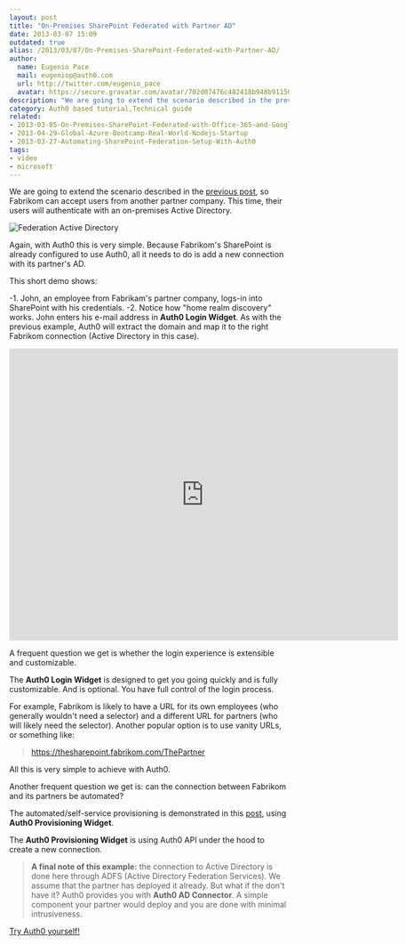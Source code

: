 ```yaml
---
layout: post
title: "On-Premises SharePoint Federated with Partner AD"
date: 2013-03-07 15:09
outdated: true
alias: /2013/03/07/On-Premises-SharePoint-Federated-with-Partner-AD/
author:
  name: Eugenio Pace
  mail: eugeniop@auth0.com
  url: http://twitter.com/eugenio_pace
  avatar: https://secure.gravatar.com/avatar/702d07476c482418b948b911504137a5?s=60
description: "We are going to extend the scenario described in the previous post, so Fabrikom can accept users from another partner company."
category: Auth0 based tutorial,Technical guide
related:
- 2013-03-05-On-Premises-SharePoint-Federated-with-Office-365-and-Google
- 2013-04-29-Global-Azure-Bootcamp-Real-World-Nodejs-Startup
- 2013-03-27-Automating-SharePoint-Federation-Setup-With-Auth0
tags:
- video
- microsoft
---
```



We are going to extend the scenario described in the [previous post](http://blog.auth0.com/2013/03/04/On-Premises-SharePoint-Federated-with-Office-365-and-Google/), so Fabrikom can accept users from another partner company. This time, their users will authenticate with an on-premises Active Directory.

![Federation Active Directory](https://s3.amazonaws.com/blog.auth0.com/img/auth0-sp-O365-ad.png)

<!-- more -->

Again, with Auth0 this is very simple. Because Fabrikom's SharePoint is already configured to use Auth0, all it needs to do is add a new connection with its partner's AD.

This short demo shows:

-1. John, an employee from Fabrikam's partner company, logs-in into SharePoint with his credentials.
-2. Notice how "home realm discovery" works. John enters his e-mail address in __Auth0 Login Widget__. As with the previous example, Auth0 will extract the domain and map it to the right Fabrikom connection (Active Directory in this case).

<iframe width="700" height="525" src="https://www.youtube.com/embed/xmGjp1pLbVE?rel=0" frameborder="0" allowfullscreen></iframe>

A frequent question we get is whether the login experience is extensible and customizable.

The __Auth0 Login Widget__ is designed to get you going quickly and is fully customizable. And is optional. You have full control of the login process.

For example, Fabrikom is likely to have a URL for its own employees (who generally wouldn't need a selector) and a different URL for partners (who will likely need the selector). Another popular option is to use vanity URLs, or something like:

>https://thesharepoint.fabrikom.com/ThePartner

All this is very simple to achieve with Auth0.

Another frequent question we get is: can the connection between Fabrikom and its partners be automated?

The automated/self-service provisioning is demonstrated in this [post](http://blog.auth0.com/2012/02/28/SaaS-App-Federated-with-Office-365/), using __Auth0 Provisioning Widget__.

The __Auth0 Provisioning Widget__ is using Auth0 API under the hood to create a new connection.

> __A final note of this example:__ the connection to Active Directory is done here through ADFS (Active Directory Federation Services). We assume that the partner has deployed it already. But what if the don't have it?
Auth0 provides you with __Auth0 AD Connector__. A simple component your partner would deploy and you are done with minimal intrusiveness.

[Try Auth0 yourself!](https://auth0.com)
